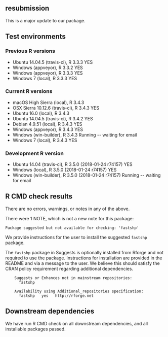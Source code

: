 ## resubmission

This is a major update to our package.

## Test environments

### Previous R versions
* Ubuntu 14.04.5      (travis-ci), R 3.3.3 YES
* Windows              (appveyor), R 3.3.2 YES
* Windows              (appveyor), R 3.3.3 YES
* Windows 7               (local), R 3.3.3 YES

### Current R versions
* macOS High Sierra      (local), R 3.4.3
* OSX Sierra 10.12.6 (travis-ci), R 3.4.3 YES
* Ubuntu 16.0            (local), R 3.4.3 
* Ubuntu 14.04.5     (travis-ci), R 3.4.2 YES
* Debian 4.9.51          (local), R 3.4.3 YES
* Windows             (appveyor), R 3.4.3 YES
* Windows          (win-builder), R 3.4.3 Running -- waiting for email
* Windows 7              (local), R 3.4.3 YES

### Development R version
* Ubuntu 14.04        (travis-ci), R 3.5.0 (2018-01-24 r74157) YES
* Windows                 (local), R 3.5.0 (2018-01-24 r74157) YES
* Windows           (win-builder), R 3.5.0 (2018-01-24 r74157) Running -- waiting for email

## R CMD check results

There are no errors, warnings, or notes in any of the above.

There were 1 NOTE, which is not a new note for this package:

    Package suggested but not available for checking: 'fastshp'

We provide instructions for the user to install the suggested `fastshp` package.

The `fastshp` package in Suggests is optionally installed from Rforge and not required to use the package. Instructions for installation are provided in the README and via a message to the user. We believe this should satisfy the CRAN policy requirement regarding additional dependencies.

        Suggests or Enhances not in mainstream repositories:
          fastshp
      
        Availability using Additional_repositories specification:
          fastshp   yes   http://rforge.net



## Downstream dependencies

We have run R CMD check on all downstream dependencies, and all installable packages passed.
